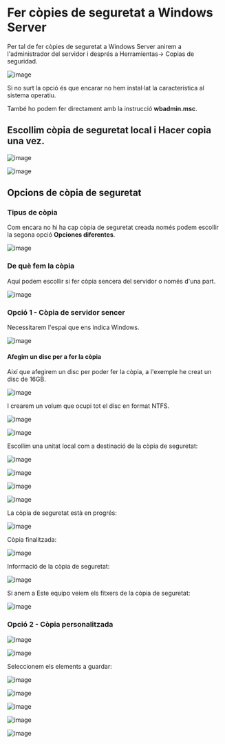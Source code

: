 # Fer còpies de seguretat a Windows Server

Per tal de fer còpies de seguretat a Windows Server anirem a l'administrador del servidor i després a Herramientas-> Copias de seguridad.

![image](https://github.com/XaSaFa/MP04/assets/110727546/03c616ee-40ef-45fb-ac7c-2f3e6e77dab2)

Si no surt la opció és que encarar no hem instal·lat la característica al sistema operatiu.

També ho podem fer directament amb la instrucció **wbadmin.msc**.

## Escollim còpia de seguretat local i **Hacer copia una vez**.

![image](https://github.com/XaSaFa/MP04/assets/110727546/ce218f57-3ab0-4c0d-bcc5-42f14a71ef8c)

![image](https://github.com/XaSaFa/MP04/assets/110727546/0ea58672-d927-4012-8ee4-e8e6bcfcfb56)

## Opcions de còpia de seguretat

### Tipus de còpia

Com encara no hi ha cap còpia de seguretat creada només podem escollir la segona opció **Opciones diferentes**.

![image](https://github.com/XaSaFa/MP04/assets/110727546/eae4ddfd-07aa-4da9-8c4d-92db5992e34d)

### De què fem la còpia

Aquí podem escollir si fer còpia sencera del servidor o només d'una part.

![image](https://github.com/XaSaFa/MP04/assets/110727546/dff5b7d9-ba44-47c4-a6df-0e476a33f191)

### Opció 1 - Còpia de servidor sencer

Necessitarem l'espai que ens indica Windows.

![image](https://github.com/XaSaFa/MP04/assets/110727546/ede629e2-a7d3-414a-b25d-5a52a3f7bd75)

#### Afegim un disc per a fer la còpia

Així que afegirem un disc per poder fer la còpia, a l'exemple he creat un disc de 16GB.

![image](https://github.com/XaSaFa/MP04/assets/110727546/65248efa-a168-46ca-9164-ffa083665ec0)

I crearem un volum que ocupi tot el disc en format NTFS.

![image](https://github.com/XaSaFa/MP04/assets/110727546/677e7a08-08d8-4b4b-9fd3-18a24cc21a6a)

![image](https://github.com/XaSaFa/MP04/assets/110727546/fe46f537-c0b3-4fc5-a215-893299a90a08)

Escollim una unitat local com a destinació de la còpia de seguretat:

![image](https://github.com/XaSaFa/MP04/assets/110727546/c3885401-6406-4765-8b19-c6ae87bf0821)

![image](https://github.com/XaSaFa/MP04/assets/110727546/c28f63aa-d248-4b71-9e90-f6c6a23020ce)

![image](https://github.com/XaSaFa/MP04/assets/110727546/6d14a672-21fb-40fd-824d-a8450a600a86)

![image](https://github.com/XaSaFa/MP04/assets/110727546/0e050ea8-c1f6-44ee-b69a-7aeb0ae72c23)

La còpia de seguretat està en progrés:

![image](https://github.com/XaSaFa/MP04/assets/110727546/83a1d085-e4d3-4c8b-aec1-63eb772bc69c)

Còpia finalitzada:

![image](https://github.com/XaSaFa/MP04/assets/110727546/00d520f1-ed02-4a48-96aa-87a9a3442123)

Informació de la còpia de seguretat:

![image](https://github.com/XaSaFa/MP04/assets/110727546/9ad64f6c-9d2e-4e47-8c07-75b04e44d81e)

Si anem a Este equipo veiem els fitxers de la còpia de seguretat:

![image](https://github.com/XaSaFa/MP04/assets/110727546/ef37efbe-26fb-4444-8887-986d09aee0fc)

### Opció 2 - Còpia personalitzada

![image](https://github.com/XaSaFa/MP04/assets/110727546/4e274332-444c-40ed-b81f-b3b95686d135)

![image](https://github.com/XaSaFa/MP04/assets/110727546/15d28573-7830-442f-b90e-8a58905b0680)

Seleccionem els elements a guardar:

![image](https://github.com/XaSaFa/MP04/assets/110727546/62be895b-2466-48ed-9bb2-67bfa27b42d4)

![image](https://github.com/XaSaFa/MP04/assets/110727546/2cedd494-69a1-4dbb-90ab-94bd9cc14c0d)

![image](https://github.com/XaSaFa/MP04/assets/110727546/281ffeab-9439-4cb1-93c6-f92761a067aa)

![image](https://github.com/XaSaFa/MP04/assets/110727546/a756bf79-db26-4073-a7e9-90850186a4c1)

![image](https://github.com/XaSaFa/MP04/assets/110727546/075700f5-4fe1-43d5-a622-fa03a8c8fd31)

